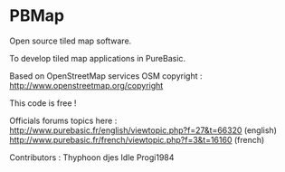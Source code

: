 # PBMap
Open source tiled map software.

To develop tiled map applications in PureBasic.

Based on OpenStreetMap services
OSM copyright : http://www.openstreetmap.org/copyright

This code is free !

Officials forums topics here :
http://www.purebasic.fr/english/viewtopic.php?f=27&t=66320 (english)
http://www.purebasic.fr/french/viewtopic.php?f=3&t=16160 (french)

Contributors :
Thyphoon
djes
Idle
Progi1984
